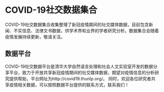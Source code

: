 # COVID-19社交数据集合

COVID-19社交数据集合收集整理了新冠疫情期间的社交媒体数据，目前包含新闻、不实信息、法律文书数据，供学术界和业界的学者研究分析。数据集合会随着疫情发展持续更新，敬请关注。

## 数据平台

COVID-19社交数据平台是清华大学自然语言处理和社会人文实验室开发的数据分享平台，致力于开放共享新冠疫情期间的社交媒体数据，期望对疫情信息的分析研究提供帮助，平台网址为http://covid19.thunlp.org/。
同时，欢迎各位研究者共享疫情相关数据，可以按照数据平台提供的联系方式，联系我们！
